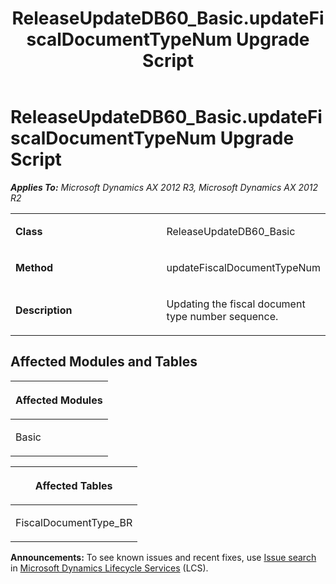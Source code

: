 ﻿---
title: ReleaseUpdateDB60_Basic.updateFiscalDocumentTypeNum Upgrade Script
TOCTitle: ReleaseUpdateDB60_Basic.updateFiscalDocumentTypeNum Upgrade Script
ms:assetid: 8a7ebfde-2f56-01ab-05f7-3ac191f1ca94
ms:mtpsurl: https://msdn.microsoft.com/en-us/library/JJ736404(v=AX.60)
ms:contentKeyID: 49709594
ms.date: 05/18/2015
mtps_version: v=AX.60
---

# ReleaseUpdateDB60\_Basic.updateFiscalDocumentTypeNum Upgrade Script 


_**Applies To:** Microsoft Dynamics AX 2012 R3, Microsoft Dynamics AX 2012 R2_

<table>
<colgroup>
<col style="width: 50%" />
<col style="width: 50%" />
</colgroup>
<tbody>
<tr class="odd">
<td><p><strong>Class</strong></p></td>
<td><p>ReleaseUpdateDB60_Basic</p></td>
</tr>
<tr class="even">
<td><p><strong>Method</strong></p></td>
<td><p>updateFiscalDocumentTypeNum</p></td>
</tr>
<tr class="odd">
<td><p><strong>Description</strong></p></td>
<td><p>Updating the fiscal document type number sequence.</p></td>
</tr>
</tbody>
</table>


## Affected Modules and Tables

<table>
<colgroup>
<col style="width: 100%" />
</colgroup>
<thead>
<tr class="header">
<th><p>Affected Modules</p></th>
</tr>
</thead>
<tbody>
<tr class="odd">
<td><p>Basic</p></td>
</tr>
</tbody>
</table>


<table>
<colgroup>
<col style="width: 100%" />
</colgroup>
<thead>
<tr class="header">
<th><p>Affected Tables</p></th>
</tr>
</thead>
<tbody>
<tr class="odd">
<td><p>FiscalDocumentType_BR</p></td>
</tr>
</tbody>
</table>

  
**Announcements:** To see known issues and recent fixes, use [Issue search](http://go.microsoft.com/fwlink/?linkid=389258) in [Microsoft Dynamics Lifecycle Services](http://go.microsoft.com/fwlink/?linkid=306505) (LCS).

